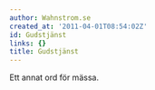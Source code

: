```yaml
---
author: Wahnstrom.se
created_at: '2011-04-01T08:54:02Z'
id: Gudstjänst
links: {}
title: Gudstjänst
---
```


Ett annat ord för mässa.